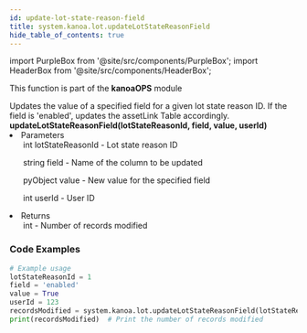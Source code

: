 ```yaml
---
id: update-lot-state-reason-field
title: system.kanoa.lot.updateLotStateReasonField
hide_table_of_contents: true
---
```


import PurpleBox from '@site/src/components/PurpleBox';
import HeaderBox from '@site/src/components/HeaderBox';

<PurpleBox>This function is part of the <b>kanoaOPS</b> module</PurpleBox>

<HeaderBox header="Description">
  Updates the value of a specified field for a given lot state reason ID. If the field is 'enabled', updates the assetLink Table accordingly.
</HeaderBox>

<HeaderBox header="Syntax">
  <b>updateLotStateReasonField(lotStateReasonId, field, value, userId)</b>
    <li>Parameters <br />
      <ul>int lotStateReasonId - Lot state reason ID</ul>
      <ul>string field - Name of the column to be updated</ul>
      <ul>pyObject value - New value for the specified field</ul>
      <ul>int userId - User ID</ul>
    </li>
    <li>Returns <br />
      <ul>int - Number of records modified</ul>
    </li>
</HeaderBox>

### Code Examples

```python
# Example usage
lotStateReasonId = 1
field = 'enabled'
value = True
userId = 123
recordsModified = system.kanoa.lot.updateLotStateReasonField(lotStateReasonId, field, value, userId)
print(recordsModified)  # Print the number of records modified


